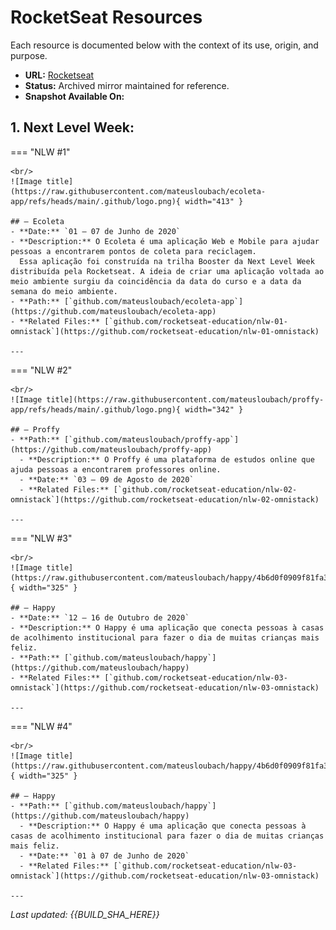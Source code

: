 # RocketSeat Resources

Each resource is documented below with the context of its use, origin, and purpose.

- **URL:** [Rocketseat](./projects.md)
- **Status:** Archived mirror maintained for reference.
- **Snapshot Available On:** 

## 1. Next Level Week:

=== "NLW #1"

    <br/>
    ![Image title](https://raw.githubusercontent.com/mateusloubach/ecoleta-app/refs/heads/main/.github/logo.png){ width="413" }

    ## — Ecoleta
    - **Date:** `01 — 07 de Junho de 2020`
    - **Description:** O Ecoleta é uma aplicação Web e Mobile para ajudar pessoas a encontrarem pontos de coleta para reciclagem.
      Essa aplicação foi construída na trilha Booster da Next Level Week distribuída pela Rocketseat. A ideia de criar uma aplicação voltada ao meio ambiente surgiu da coincidência da data do curso e a data da semana do meio ambiente.
    - **Path:** [`github.com/mateusloubach/ecoleta-app`](https://github.com/mateusloubach/ecoleta-app)
    - **Related Files:** [`github.com/rocketseat-education/nlw-01-omnistack`](https://github.com/rocketseat-education/nlw-01-omnistack)

    ---

=== "NLW #2"
    
    <br/>
    ![Image title](https://raw.githubusercontent.com/mateusloubach/proffy-app/refs/heads/main/.github/logo.png){ width="342" }
    
    ## — Proffy
    - **Path:** [`github.com/mateusloubach/proffy-app`](https://github.com/mateusloubach/proffy-app)
      - **Description:** O Proffy é uma plataforma de estudos online que ajuda pessoas a encontrarem professores online.
      - **Date:** `03 — 09 de Agosto de 2020`
      - **Related Files:** [`github.com/rocketseat-education/nlw-02-omnistack`](https://github.com/rocketseat-education/nlw-02-omnistack)

    ---


=== "NLW #3"
    
    <br/>
    ![Image title](https://raw.githubusercontent.com/mateusloubach/happy/4b6d0f0909f81fa3867a56df16734ed69b8e7b53/public/images/nextlevelweek3.svg){ width="325" }
    
    ## — Happy
    - **Date:** `12 — 16 de Outubro de 2020`
    - **Description:** O Happy é uma aplicação que conecta pessoas à casas de acolhimento institucional para fazer o dia de muitas crianças mais feliz.
    - **Path:** [`github.com/mateusloubach/happy`](https://github.com/mateusloubach/happy)
    - **Related Files:** [`github.com/rocketseat-education/nlw-03-omnistack`](https://github.com/rocketseat-education/nlw-03-omnistack)

    ---
    
=== "NLW #4"
    
    <br/>
    ![Image title](https://raw.githubusercontent.com/mateusloubach/happy/4b6d0f0909f81fa3867a56df16734ed69b8e7b53/public/images/nextlevelweek3.svg){ width="325" }
    
    ## — Happy
    - **Path:** [`github.com/mateusloubach/happy`](https://github.com/mateusloubach/happy)
      - **Description:** O Happy é uma aplicação que conecta pessoas à casas de acolhimento institucional para fazer o dia de muitas crianças mais feliz.
      - **Date:** `01 à 07 de Junho de 2020`
      - **Related Files:** [`github.com/rocketseat-education/nlw-03-omnistack`](https://github.com/rocketseat-education/nlw-03-omnistack)

    ---

_Last updated: {{BUILD_SHA_HERE}}_
